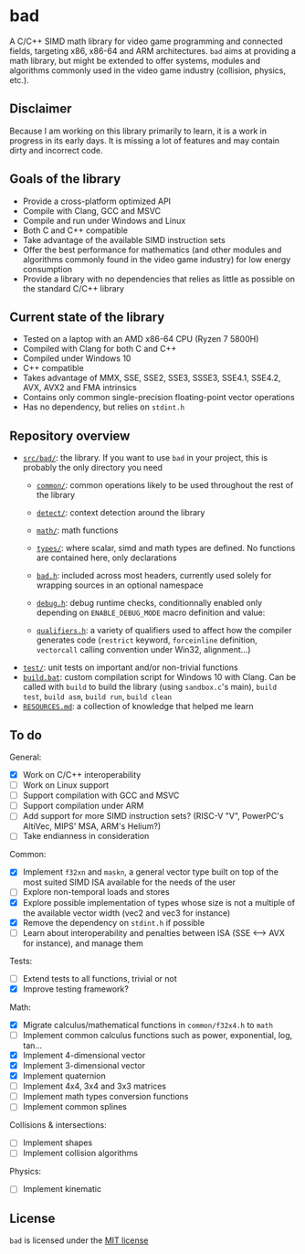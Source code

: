# bad

A C/C++ SIMD math library for video game programming and connected fields, targeting x86, x86-64 and ARM architectures. `bad` aims at providing a math library, but might be extended to offer systems, modules and algorithms commonly used in the video game industry (collision, physics, etc.).


## Disclaimer
Because I am working on this library primarily to learn, it is a work in progress in its early days. It is missing a lot of features and may contain dirty and incorrect code.


## Goals of the library
- Provide a cross-platform optimized API
- Compile with Clang, GCC and MSVC
- Compile and run under Windows and Linux
- Both C and C++ compatible
- Take advantage of the available SIMD instruction sets
- Offer the best performance for mathematics (and other modules and algorithms commonly found in the video game industry) for low energy consumption
- Provide a library with no dependencies that relies as little as possible on the standard C/C++ library


## Current state of the library
- Tested on a laptop with an AMD x86-64 CPU (Ryzen 7 5800H)
- Compiled with Clang for both C and C++
- Compiled under Windows 10
- C++ compatible
- Takes advantage of MMX, SSE, SSE2, SSE3, SSSE3, SSE4.1, SSE4.2, AVX, AVX2 and FMA intrinsics
- Contains only common single-precision floating-point vector operations
- Has no dependency, but relies on `stdint.h`


## Repository overview
- [`src/bad/`](src/bad/): the library. If you want to use `bad` in your project, this is probably the only directory you need
    - [`common/`](src/bad/common/): common operations likely to be used throughout the rest of the library
    - [`detect/`](src/bad/detect/): context detection around the library
    - [`math/`](src/bad/math/): math functions
    - [`types/`](src/bad/types/): where scalar, simd and math types are defined. No functions are contained here, only declarations
    - [`bad.h`](src/bad/bad.h): included across most headers, currently used solely for wrapping sources in an optional namespace
    - [`debug.h`](src/bad/debug_checks.h): debug runtime checks, conditionnally enabled only depending on `ENABLE_DEBUG_MODE` macro definition and value:

    - [`qualifiers.h`](src/bad/qualifiers.h): a variety of qualifiers used to affect how the compiler generates code (`restrict` keyword, `forceinline` definition, `vectorcall` calling convention under Win32, alignment...)
- [`test/`](test/): unit tests on important and/or non-trivial functions
- [`build.bat`](build.bat/): custom compilation script for Windows 10 with Clang. Can be called with `build` to build the library (using `sandbox.c`'s main), `build test`, `build asm`, `build run`, `build clean`
- [`RESOURCES.md`](RESOURCES.md): a collection of knowledge that helped me learn


## To do
General:
- [X] Work on C/C++ interoperability
- [ ] Work on Linux support
- [ ] Support compilation with GCC and MSVC
- [ ] Support compilation under ARM
- [ ] Add support for more SIMD instruction sets? (RISC-V "V", PowerPC's AltiVec, MIPS' MSA, ARM's Helium?)
- [ ] Take endianness in consideration

Common:
- [X] Implement `f32xn` and `maskn`, a general vector type built on top of the most suited SIMD ISA available for the needs of the user
- [ ] Explore non-temporal loads and stores
- [X] Explore possible implementation of types whose size is not a multiple of the available vector width (vec2 and vec3 for instance)
- [X] Remove the dependency on `stdint.h` if possible
- [ ] Learn about interoperability and penalties between ISA (SSE <--> AVX for instance), and manage them

Tests:
- [ ] Extend tests to all functions, trivial or not
- [X] Improve testing framework?

Math:
- [X] Migrate calculus/mathematical functions in `common/f32x4.h` to `math`
- [ ] Implement common calculus functions such as power, exponential, log, tan...
- [X] Implement 4-dimensional vector
- [X] Implement 3-dimensional vector
- [X] Implement quaternion
- [ ] Implement 4x4, 3x4 and 3x3 matrices
- [ ] Implement math types conversion functions
- [ ] Implement common splines

Collisions & intersections:
- [ ] Implement shapes
- [ ] Implement collision algorithms

Physics:
- [ ] Implement kinematic


## License
`bad` is licensed under the [MIT license](LICENSE)
